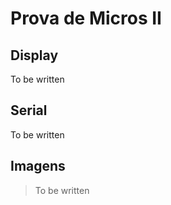 # Prova de Micros II

## Display

To be written

## Serial

To be written

## Imagens

> To be written